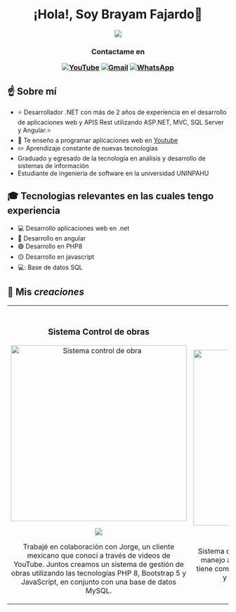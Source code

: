 <div align="center">
    <h1>
        ¡Hola!, Soy Brayam Fajardo👋
    </h1>    
    <img src="https://i.postimg.cc/ncQv7yrm/brayamfajardo.png](https://i.postimg.cc/vZr27gT5/brayamfajardo-1.png">
<h3>
    Contactame en
    
[![YouTube](https://img.shields.io/badge/YouTube-%23FF0000.svg?style=for-the-badge&logo=YouTube&logoColor=white)](https://www.youtube.com/@YamDevs?sub_confirmation=1)
[![Gmail](https://img.shields.io/badge/BrayamFajardo23@gmail.com-D14836?style=for-the-badge&logo=gmail&logoColor=white)]()
[![WhatsApp](https://img.shields.io/badge/+57_3023158718-25D366?style=for-the-badge&logo=whatsapp&logoColor=white)]()
</h3>

</div>

## :point_up: Sobre mí

- ⭐ Desarrollador .NET con más de 2 años de experiencia en el desarrollo de aplicaciones web y APIS Rest utilizando ASP.NET, MVC, SQL Server y Angular.⭐ 
- 🎥 Te enseño a programar aplicaciones web en [Youtube](https://www.youtube.com/@YamDevs?sub_confirmation=1)
- :pencil2: Aprendizaje constante de nuevas tecnologías
- Graduado y egresado de la tecnología en análisis y desarrollo de sistemas de información
- Estudiante de ingeniería de software en la universidad UNINPAHU

## :mortar_board: Tecnologias relevantes en las cuales tengo experiencia
- :computer: Desarrollo aplicaciones web en .net
- :red_circle: Desarrollo en angular 
- :purple_circle: Desarrollo en PHP8
- :yellow_circle: Desarrollo en javascript
- 💻: Base de datos SQL 

## :pushpin: Mis *creaciones*

<body>
    <table>
        <td width="50%">
             <br>
               <h3 align="center">Sistema Control de obras</h3> 
                <div align="center">
                    <a href="https://github.com/ArisGuimera/Android-Expert" target="_blank"><img
                            src="https://i.postimg.cc/gjDM81N8/Yamdevs.png" width="400"
                            alt="Sistema control de obra"></a>
                    <p>
                        <a href="https://github.com/BrayamDev/Control-de-obra" target="_blank">
                            <img
                                src="https://img.shields.io/badge/CÓDIGO-ff9?style=for-the-badge&logo=github&logoColor=black">
                        </a>
                        <a href="https://youtu.be/vJapzH_46a8" target="_blank">
                        </a>
                    </p>
                    <p>Trabajé en colaboración con Jorge, un cliente mexicano que conocí a través de videos de YouTube.
                        Juntos creamos un sistema de gestión de obras utilizando las tecnologías PHP 8, Bootstrap 5 y
                        JavaScript, en conjunto con una base de datos MySQL.</p>
                </div>
            </td>
            <td width="50%">
                <h3 align="center">Sistema Pet Guardian</h3>
                <div align="center">
                    <a href="https://github.com/ArisGuimera/Android-Expert" target="_blank"><img
                            src="https://i.postimg.cc/Wbz3y3D8/Yamdevs.png" width="400"
                            alt="Sistema control de obra"></a>
                    <p>
                        <a href="https://github.com/BrayamDev/Control-de-obra" target="_blank">
                            <img
                                src="https://img.shields.io/badge/CÓDIGO-ff9?style=for-the-badge&logo=github&logoColor=black">
                        </a>
                        <a href="https://youtu.be/vJapzH_46a8" target="_blank">
                        </a>
                    </p>
                    <p>        
                        Sistema diseñado para ayudar a fundaciones en el manejo ágil y preciso de animales. Este proyecto tiene como objetivo facilitar el ingreso, seguimiento y adopción de animales rescatados
                    </p>
                </div>
            </td>
        </tr>
    </table>
</body>
</html>
